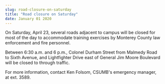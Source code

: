 ```yaml
---
slug: road-closure-on-saturday
title: "Road closure on Saturday"
date: January 01 2020
---
```


<p>On Saturday, April 23, several roads adjacent to campus will be closed for most of the day to accommodate training exercises by Monterey County law enforcement and fire personnel.
</p><p>Between 6:30 a.m. and 6 p.m., Colonel Durham Street from Malmedy Road to Sixth Avenue, and Lightfighter Drive east of General Jim Moore Boulevard will be closed to through traffic.
</p><p>For more information, contact Ken Folsom, CSUMB's emergency manager, at ext. 3589.
</p>
